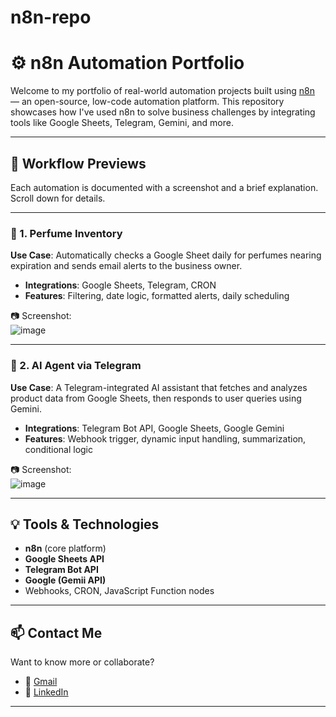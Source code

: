 # n8n-repo
# ⚙️ n8n Automation Portfolio

Welcome to my portfolio of real-world automation projects built using [n8n](https://n8n.io) — an open-source, low-code automation platform. This repository showcases how I've used n8n to solve business challenges by integrating tools like Google Sheets, Telegram, Gemini, and more.

---

## 📸 Workflow Previews

Each automation is documented with a screenshot and a brief explanation. Scroll down for details.

---

### 🧴 1. Perfume Inventory

**Use Case**: Automatically checks a Google Sheet daily for perfumes nearing expiration and sends email alerts to the business owner.

- **Integrations**: Google Sheets, Telegram, CRON
- **Features**: Filtering, date logic, formatted alerts, daily scheduling

📷 Screenshot:  
![image](https://github.com/user-attachments/assets/8157c7fc-bda7-4f75-8c6a-c6aaadef4fb4)


---

### 🤖 2. AI Agent via Telegram

**Use Case**: A Telegram-integrated AI assistant that fetches and analyzes product data from Google Sheets, then responds to user queries using Gemini.

- **Integrations**: Telegram Bot API, Google Sheets, Google Gemini
- **Features**: Webhook trigger, dynamic input handling, summarization, conditional logic

📷 Screenshot:  
![image](https://github.com/user-attachments/assets/0309c304-09fa-4ebe-b817-288257b8e061)


---

## 💡 Tools & Technologies

- **n8n** (core platform)
- **Google Sheets API**
- **Telegram Bot API**
- **Google (Gemii API)**
- Webhooks, CRON, JavaScript Function nodes

---

## 📫 Contact Me

Want to know more or collaborate?

- 📧 [Gmail](mailto:chukwukajobialor.com)
- 💼 [LinkedIn](www.linkedin.com/in/chukwuka-obialor-72b0a6154)


---

